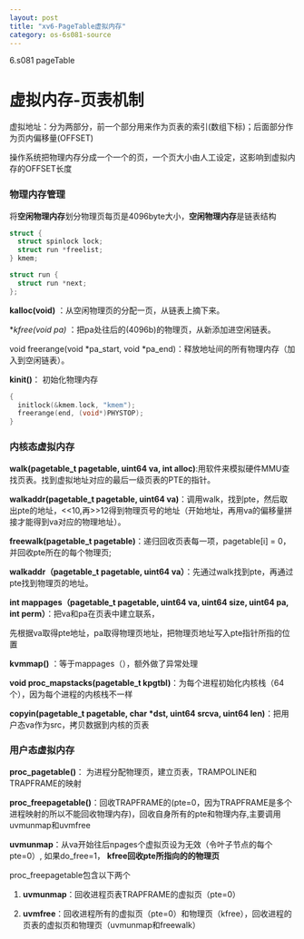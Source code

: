 ```yaml
---
layout: post
title: "xv6-PageTable虚拟内存"
category: os-6s081-source
---
```


6.s081 pageTable

# 虚拟内存-页表机制
虚拟地址：分为两部分，前一个部分用来作为页表的索引(数组下标)；后面部分作为页内偏移量(OFFSET)

操作系统把物理内存分成一个一个的页，一个页大小由人工设定，这影响到虚拟内存的OFFSET长度







### 物理内存管理

将**空闲物理内存**划分物理页每页是4096byte大小，**空闲物理内存**是链表结构

```c
struct {
  struct spinlock lock;
  struct run *freelist;
} kmem;

struct run {
  struct run *next;
};
```

**kalloc(void)** ：从空闲物理页的分配一页，从链表上摘下来。

**kfree(void *pa)** ：把pa处往后的(4096b)的物理页，从新添加进空闲链表。

void freerange(void *pa_start, void *pa_end)：释放地址间的所有物理内存（加入到空闲链表）。

**kinit()**： 初始化物理内存

```c
{
  initlock(&kmem.lock, "kmem");
  freerange(end, (void*)PHYSTOP);
}
```

### 内核态虚拟内存

**walk(pagetable_t pagetable, uint64 va, int alloc)**:用软件来模拟硬件MMU查找页表。找到虚拟地址对应的最后一级页表的PTE的指针。

**walkaddr(pagetable_t pagetable, uint64 va)**：调用walk，找到pte，然后取出pte的地址，<<10,再>>12得到物理页号的地址（开始地址，再用va的偏移量拼接才能得到va对应的物理地址）。

**freewalk(pagetable_t pagetable)**：递归回收页表每一项，pagetable[i] = 0，并回收pte所在的每个物理页;

**walkaddr（pagetable_t pagetable, uint64 va）**：先通过walk找到pte，再通过pte找到物理页的地址。

**int mappages（pagetable_t pagetable, uint64 va, uint64 size, uint64 pa, int perm）**：把va和pa在页表中建立联系，

先根据va取得pte地址，pa取得物理页地址，把物理页地址写入pte指针所指的位置

**kvmmap()** ：等于mappages（），额外做了异常处理

**void proc_mapstacks(pagetable_t kpgtbl)**：为每个进程初始化内核栈（64个），因为每个进程的内核栈不一样

**copyin(pagetable_t pagetable, char *dst, uint64 srcva, uint64 len)**：把用户态va作为src，拷贝数据到内核的页表

### 用户态虚拟内存

**proc_pagetable()**： 为进程分配物理页，建立页表，TRAMPOLINE和TRAPFRAME的映射

**proc_freepagetable()**：回收TRAPFRAME的(pte=0，因为TRAPFRAME是多个进程映射的所以不能回收物理内存)，回收自身所有的pte和物理内存,主要调用uvmunmap和uvmfree

**uvmunmap**：从va开始往后npages个虚拟页设为无效（令叶子节点的每个pte=0）, 如果do_free=1， **kfree回收pte所指向的的物理页**

proc_freepagetable包含以下两个

1. **uvmunmap**：回收进程页表TRAPFRAME的虚拟页（pte=0）

2. **uvmfree**：回收进程所有的虚拟页（pte=0）和物理页（kfree），回收进程的页表的虚拟页和物理页（uvmunmap和freewalk）



